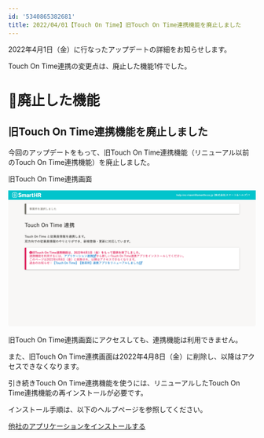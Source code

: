 ```yaml
---
id: '5340865382681'
title: 2022/04/01【Touch On Time】旧Touch On Time連携機能を廃止しました
---
```

2022年4月1日（金）に行なったアップデートの詳細をお知らせします。

Touch On Time連携の変更点は、廃止した機能1件でした。

# 👋廃止した機能

## 旧Touch On Time連携機能を廃止しました

今回のアップデートをもって、旧Touch On Time連携機能（リニューアル以前のTouch On Time連携機能）を廃止しました。

旧Touch On Time連携画面

![](./SmartHR_TouchOnTime___.png)

旧Touch On Time連携画面にアクセスしても、連携機能は利用できません。

また、旧Touch On Time連携画面は2022年4月8日（金）に削除し、以降はアクセスできなくなります。

引き続きTouch On Time連携機能を使うには、リニューアルしたTouch On Time連携機能の再インストールが必要です。

インストール手順は、以下のヘルプページを参照してください。

[他社のアプリケーションをインストールする](https://knowledge.smarthr.jp/hc/ja/articles/4405252726041)
